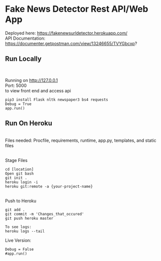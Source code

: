# Fake News Detector Rest API/Web App

Deployed here: https://fakenewsurldetector.herokuapp.com/  
API Documentation: https://documenter.getpostman.com/view/13246655/TVYGbcxp?

## Run Locally

<br/>

Running on http://127.0.0.1  
Port: 5000  
to view front end and access api

```
pip3 install Flask nltk newspaper3 bs4 requests
Debug = True
app.run()
```

## Run On Heroku

<br/>
Files needed:
Procfile, requirements, runtime, app.py, templates, and static files<br/>

<br/>Stage Files<br/>

```
cd [location]
Open git bash
git init .
heroku login -i
heroku git:remote -a {your-project-name}
```

<br/> Push to Heroku<br/>

```
git add .
git commit -m 'Changes_that_occured'
git push heroku master

To see logs:
heroku logs --tail
```

Live Version:<br/>

```
Debug = False
#app.run()
```
